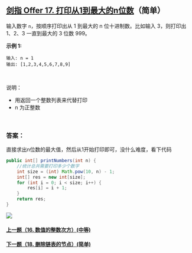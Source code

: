 ## [剑指 Offer 17. 打印从1到最大的n位数](https://leetcode-cn.com/problems/da-yin-cong-1dao-zui-da-de-nwei-shu-lcof/)（简单）

输入数字 `n`，按顺序打印出从 1 到最大的 n 位十进制数。比如输入 3，则打印出 1、2、3 一直到最大的 3 位数 999。

**示例 1:**

```
输入: n = 1
输出: [1,2,3,4,5,6,7,8,9]
```

<br/>

说明：

- 用返回一个整数列表来代替打印
- n 为正整数

<br/>

### 答案：

直接求出n位数的最大值，然后从1开始打印即可，没什么难度，看下代码

```java
public int[] printNumbers(int n) {
    //统计总共需要打印多少个数字
    int size = (int) Math.pow(10, n) - 1;
    int[] res = new int[size];
    for (int i = 0; i < size; i++) {
        res[i] = i + 1;
    }
    return res;
}
```



![](https://img-blog.csdnimg.cn/20200807155236311.png)

#### [上一题（16. 数值的整数次方）(中等)](https://github.com/sdwwld/leetCode/blob/master/src/main/java/com/wld/java/offer/剑指Offer16.md)

#### [下一题（18. 删除链表的节点）(简单)](https://github.com/sdwwld/leetCode/blob/master/src/main/java/com/wld/java/offer/剑指Offer18.md)